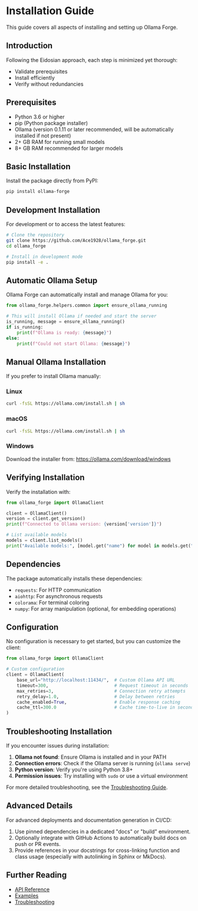 <!-- :orphan: -->

# Installation Guide

This guide covers all aspects of installing and setting up Ollama Forge.

## Introduction

Following the Eidosian approach, each step is minimized yet thorough:
- Validate prerequisites
- Install efficiently
- Verify without redundancies

## Prerequisites

- Python 3.6 or higher
- pip (Python package installer)
- Ollama (version 0.1.11 or later recommended, will be automatically installed if not present)
- 2+ GB RAM for running small models
- 8+ GB RAM recommended for larger models

## Basic Installation

Install the package directly from PyPI:

```bash
pip install ollama-forge
```

## Development Installation

For development or to access the latest features:

```bash
# Clone the repository
git clone https://github.com/Ace1928/ollama_forge.git
cd ollama_forge

# Install in development mode
pip install -e .
```

## Automatic Ollama Setup

Ollama Forge can automatically install and manage Ollama for you:

```python
from ollama_forge.helpers.common import ensure_ollama_running

# This will install Ollama if needed and start the server
is_running, message = ensure_ollama_running()
if is_running:
    print(f"Ollama is ready: {message}")
else:
    print(f"Could not start Ollama: {message}")
```

## Manual Ollama Installation

If you prefer to install Ollama manually:

### Linux
```bash
curl -fsSL https://ollama.com/install.sh | sh
```

### macOS
```bash
curl -fsSL https://ollama.com/install.sh | sh
```

### Windows
Download the installer from: https://ollama.com/download/windows

## Verifying Installation

Verify the installation with:

```python
from ollama_forge import OllamaClient

client = OllamaClient()
version = client.get_version()
print(f"Connected to Ollama version: {version['version']}")

# List available models
models = client.list_models()
print("Available models:", [model.get("name") for model in models.get("models", [])])
```

## Dependencies

The package automatically installs these dependencies:
- `requests`: For HTTP communication
- `aiohttp`: For asynchronous requests
- `colorama`: For terminal coloring
- `numpy`: For array manipulation (optional, for embedding operations)

## Configuration

No configuration is necessary to get started, but you can customize the client:

```python
from ollama_forge import OllamaClient

# Custom configuration
client = OllamaClient(
    base_url="http://localhost:11434/",  # Custom Ollama API URL
    timeout=300,                         # Request timeout in seconds
    max_retries=3,                       # Connection retry attempts
    retry_delay=1.0,                     # Delay between retries
    cache_enabled=True,                  # Enable response caching
    cache_ttl=300.0                      # Cache time-to-live in seconds
)
```

## Troubleshooting Installation

If you encounter issues during installation:

1. **Ollama not found**: Ensure Ollama is installed and in your PATH
2. **Connection errors**: Check if the Ollama server is running (`ollama serve`)
3. **Python version**: Verify you're using Python 3.8+
4. **Permission issues**: Try installing with `sudo` or use a virtual environment

For more detailed troubleshooting, see the [Troubleshooting Guide](troubleshooting.md).

## Advanced Details

For advanced deployments and documentation generation in CI/CD:
1. Use pinned dependencies in a dedicated "docs" or "build" environment.
2. Optionally integrate with GitHub Actions to automatically build docs on push or PR events.
3. Provide references in your docstrings for cross-linking function and class usage (especially with autolinking in Sphinx or MkDocs).

## Further Reading

- [API Reference](api_reference.md)
- [Examples](examples.md)
- [Troubleshooting](troubleshooting.md)
